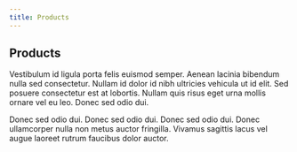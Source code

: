 ```yaml
---
title: Products
---
```


## Products

Vestibulum id ligula porta felis euismod semper. Aenean lacinia bibendum nulla sed consectetur. Nullam id dolor id nibh ultricies vehicula ut id elit. Sed posuere consectetur est at lobortis. Nullam quis risus eget urna mollis ornare vel eu leo. Donec sed odio dui.

Donec sed odio dui. Donec sed odio dui. Donec sed odio dui. Donec ullamcorper nulla non metus auctor fringilla. Vivamus sagittis lacus vel augue laoreet rutrum faucibus dolor auctor.
